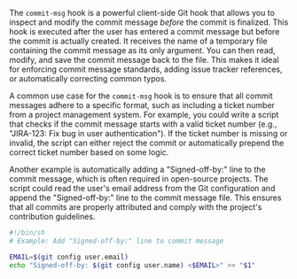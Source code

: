 The `commit-msg` hook is a powerful client-side Git hook that allows you to inspect and modify the commit message _before_ the commit is finalized. This hook is executed after the user has entered a commit message but before the commit is actually created. It receives the name of a temporary file containing the commit message as its only argument. You can then read, modify, and save the commit message back to the file. This makes it ideal for enforcing commit message standards, adding issue tracker references, or automatically correcting common typos.

A common use case for the `commit-msg` hook is to ensure that all commit messages adhere to a specific format, such as including a ticket number from a project management system. For example, you could write a script that checks if the commit message starts with a valid ticket number (e.g., "JIRA-123: Fix bug in user authentication"). If the ticket number is missing or invalid, the script can either reject the commit or automatically prepend the correct ticket number based on some logic.

Another example is automatically adding a "Signed-off-by:" line to the commit message, which is often required in open-source projects. The script could read the user's email address from the Git configuration and append the "Signed-off-by:" line to the commit message file. This ensures that all commits are properly attributed and comply with the project's contribution guidelines.

```bash
#!/bin/sh
# Example: Add "Signed-off-by:" line to commit message

EMAIL=$(git config user.email)
echo "Signed-off-by: $(git config user.name) <$EMAIL>" >> "$1"
```